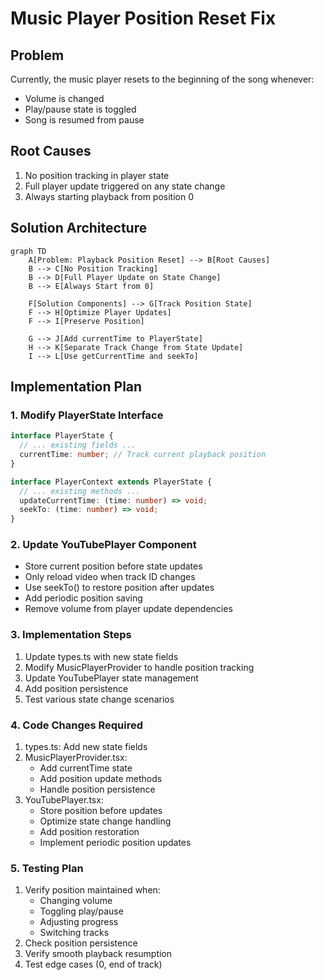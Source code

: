 # Music Player Position Reset Fix

## Problem

Currently, the music player resets to the beginning of the song whenever:

- Volume is changed
- Play/pause state is toggled
- Song is resumed from pause

## Root Causes

1. No position tracking in player state
2. Full player update triggered on any state change
3. Always starting playback from position 0

## Solution Architecture

```mermaid
graph TD
    A[Problem: Playback Position Reset] --> B[Root Causes]
    B --> C[No Position Tracking]
    B --> D[Full Player Update on State Change]
    B --> E[Always Start from 0]

    F[Solution Components] --> G[Track Position State]
    F --> H[Optimize Player Updates]
    F --> I[Preserve Position]

    G --> J[Add currentTime to PlayerState]
    H --> K[Separate Track Change from State Update]
    I --> L[Use getCurrentTime and seekTo]
```

## Implementation Plan

### 1. Modify PlayerState Interface

```typescript
interface PlayerState {
  // ... existing fields ...
  currentTime: number; // Track current playback position
}

interface PlayerContext extends PlayerState {
  // ... existing methods ...
  updateCurrentTime: (time: number) => void;
  seekTo: (time: number) => void;
}
```

### 2. Update YouTubePlayer Component

- Store current position before state updates
- Only reload video when track ID changes
- Use seekTo() to restore position after updates
- Add periodic position saving
- Remove volume from player update dependencies

### 3. Implementation Steps

1. Update types.ts with new state fields
2. Modify MusicPlayerProvider to handle position tracking
3. Update YouTubePlayer state management
4. Add position persistence
5. Test various state change scenarios

### 4. Code Changes Required

1. types.ts: Add new state fields
2. MusicPlayerProvider.tsx:
   - Add currentTime state
   - Add position update methods
   - Handle position persistence
3. YouTubePlayer.tsx:
   - Store position before updates
   - Optimize state change handling
   - Add position restoration
   - Implement periodic position updates

### 5. Testing Plan

1. Verify position maintained when:
   - Changing volume
   - Toggling play/pause
   - Adjusting progress
   - Switching tracks
2. Check position persistence
3. Verify smooth playback resumption
4. Test edge cases (0, end of track)
